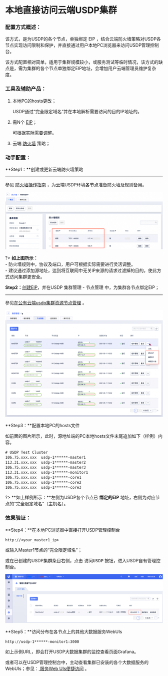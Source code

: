# 本地直接访问云端USDP集群

### 配置方式概述：

该方式，是为USDP的各个节点，单独绑定 EIP ，结合云端防火墙策略对USDP各节点实现访问限制和保护，并直接通过用户本地PC浏览器来访问USDP管理控制台。

该方式配置相对简单，适用于集群规模较小，或服务测试等临时情况，该方式的缺点是，需为集群的各个节点单独绑定EIP地址，会增加用户云端管理员维护复杂度。

### 工具及辅助产品：

1. 本地PC的hosts更改；

   USDP通过“完全限定域名”并在本地解析需要访问的目的IP地址的。

2. 需N个 [EIP](https://docs.ucloud.cn/unet/eip/guide?id=%e7%94%b3%e8%af%b7%e5%bc%b9%e6%80%a7ip)；

   可根据实际需要调整。

3. 云端 [防火墙](https://docs.ucloud.cn/unet/firewall/guide) 策略；

### 动手配置：

**Step1：**创建或更新云端防火墙策略

--------

参见 [防火墙操作指南](https://docs.ucloud.cn/unet/firewall/guide) ，为云端USDP环境各节点准备防火墙及规则备用。

![usdp_internet_access_051851257](../../images/operate/access/usdp_internet_access_051851257.png)

?> **如上图所示：**</br>- 防火墙规则中，协议及端口，用户可根据实际需要进行灵活调整。</br>- 建议通过添加源地址，达到将互联网中无关IP来源的请求过滤掉的目的，使此方式访问集群更安全。



**Step2：**[创建EIP](https://docs.ucloud.cn/unet/eip/guide?id=%e7%94%b3%e8%af%b7%e5%bc%b9%e6%80%a7ip)，并在USDP <kbd>集群管理</kbd> - <kbd>节点管理</kbd> 中，为集群各节点绑定EIP；

--------

参见[在公有云端usdp集群资源节点管理](/USDP/operate/node/README?id=在公有云端usdp集群资源节点管理) 。

![usdp_internet_access_051853403](../../images/operate/access/usdp_internet_access_051853403.png)



**Step3：**配置本地PC的hosts文件

如前面的图片所示，此时，源地址端的PC本地hosts文件末尾追加如下（样例）内容。

~~~shell
# USDP Test Cluster
106.75.xxx.xxx	usdp-1******-master1
113.31.xxx.xxx	usdp-1******-master2
106.75.xxx.xxx	usdp-1******-master3
113.31.xxx.xxx	usdp-1******-monitor1
106.75.xxx.xxx	usdp-1******-core1
106.75.xxx.xxx	usdp-1******-core2
106.75.xxx.xxx	usdp-1******-core3
~~~

?> **如上样例所示：**左侧为USDP各个节点已 **绑定的EIP** 地址，右侧为对应节点的“完全限定域名”（主机名）。



### 效果验证：

**Step4：**在本地PC浏览器中直接打开USDP管理控制台

~~~URL
http://<your_master1_ip>
~~~

或输入Master1节点的“完全限定域名”；

或在已创建的USDP集群条目右侧，点击 <kbd>访问USDP</kbd> 按钮，进入USDP自有管理控制台。

![node_ucloud_usdp_console_entrance](../../images/operate/node/node_ucloud_usdp_console_entrance.png)



**Step5：**访问分布在各节点上的其他大数据服务WebUIs

~~~URL
http://usdp-1******-monitor1:3000
~~~

如上示例URL，即会打开USDP大数据集群的监控查看页面Grafana。

或者可以在USDP管理控制台中，主动查看集群已安装的各个大数据服务的WebUIs；参见：[ 服务Web UIs便捷访问](/USDP/operate/service/compute_kind?id=yarn-服务web-uis便捷访问) 。

